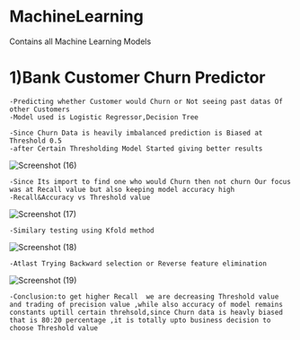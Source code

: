 # MachineLearning
Contains all Machine Learning Models
# 1)Bank Customer Churn Predictor
    -Predicting whether Customer would Churn or Not seeing past datas Of other Customers
    -Model used is Logistic Regressor,Decision Tree

    -Since Churn Data is heavily imbalanced prediction is Biased at Threshold 0.5
    -after Certain Thresholding Model Started giving better results
![Screenshot (16)](https://user-images.githubusercontent.com/102205233/177284947-9ceb28fe-28f6-4265-af4e-c76f980c387b.png)

    -Since Its import to find one who would Churn then not churn Our focus was at Recall value but also keeping model accuracy high
    -Recall&Accuracy vs Threshold value
![Screenshot (17)](https://user-images.githubusercontent.com/102205233/177284988-d7f08a00-975b-4a21-abaf-32752dbb64cf.png)

    -Similary testing using Kfold method 
![Screenshot (18)](https://user-images.githubusercontent.com/102205233/177285033-7ac6126d-5b40-4b00-b682-c218404dba04.png)

    -Atlast Trying Backward selection or Reverse feature elimination 
![Screenshot (19)](https://user-images.githubusercontent.com/102205233/177285107-9b7d8d30-2e7d-4b57-bbeb-01d775f2af7d.png)

    -Conclusion:to get higher Recall  we are decreasing Threshold value and trading of precision value ,while also accuracy of model remains constants uptill certain threhsold,since Churn data is heavly biased that is 80:20 percentage ,it is totally upto business decision to choose Threshold value
 



